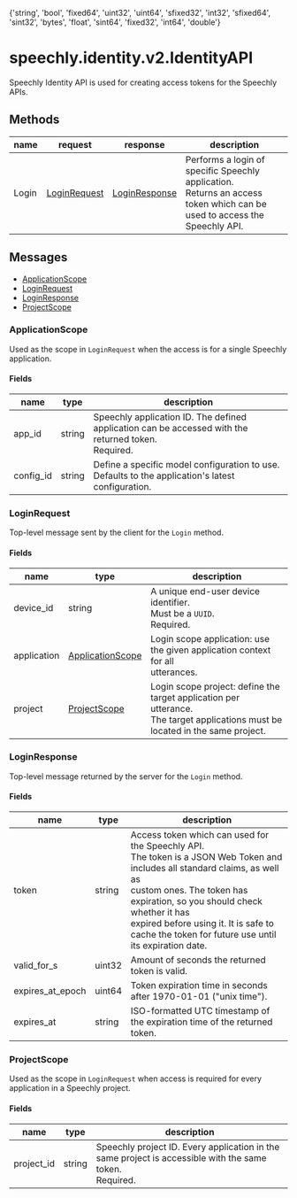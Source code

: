 {'string', 'bool', 'fixed64', 'uint32', 'uint64', 'sfixed32', 'int32', 'sfixed64', 'sint32', 'bytes', 'float', 'sint64', 'fixed32', 'int64', 'double'}

# <a name="speechly.identity.v2.IdentityAPI">speechly.identity.v2.IdentityAPI</a>

Speechly Identity API is used for creating access tokens for the Speechly
APIs.

## Methods

| name | request | response | description |
| ---- | ------- | -------- | ----------- |
| Login | [LoginRequest](#speechly.identity.v2.LoginRequest) | [LoginResponse](#speechly.identity.v2.LoginResponse) | Performs a login of specific Speechly application.<br/>Returns an access token which can be used to access the Speechly API. |

## Messages

- [ApplicationScope](#speechly.identity.v2.ApplicationScope)
- [LoginRequest](#speechly.identity.v2.LoginRequest)
- [LoginResponse](#speechly.identity.v2.LoginResponse)
- [ProjectScope](#speechly.identity.v2.ProjectScope)


### <a name="speechly.identity.v2.ApplicationScope">ApplicationScope</a>

Used as the scope in `LoginRequest` when the access is for a single Speechly application.

#### Fields

| name | type | description |
| ---- | ---- | ----------- |
| app_id | string | Speechly application ID. The defined application can be accessed with the returned token.<br/>Required. |
| config_id | string | Define a specific model configuration to use.<br/>Defaults to the application's latest configuration. |


### <a name="speechly.identity.v2.LoginRequest">LoginRequest</a>

Top-level message sent by the client for the `Login` method.

#### Fields

| name | type | description |
| ---- | ---- | ----------- |
| device_id | string | A unique end-user device identifier.<br/>Must be a `UUID`.<br/>Required. |
| application | [ApplicationScope](#speechly.identity.v2.ApplicationScope) | Login scope application: use the given application context for all<br/>utterances. |
| project | [ProjectScope](#speechly.identity.v2.ProjectScope) | Login scope project: define the target application per utterance.<br/>The target applications must be located in the same project. |


### <a name="speechly.identity.v2.LoginResponse">LoginResponse</a>

Top-level message returned by the server for the `Login` method.

#### Fields

| name | type | description |
| ---- | ---- | ----------- |
| token | string | Access token which can used for the Speechly API.<br/>The token is a JSON Web Token and includes all standard claims, as well as<br/>custom ones. The token has expiration, so you should check whether it has<br/>expired before using it. It is safe to cache the token for future use until<br/>its expiration date. |
| valid_for_s | uint32 | Amount of seconds the returned token is valid. |
| expires_at_epoch | uint64 | Token expiration time in seconds after 1970-01-01 ("unix time"). |
| expires_at | string | ISO-formatted UTC timestamp of the expiration time of the returned token. |


### <a name="speechly.identity.v2.ProjectScope">ProjectScope</a>

Used as the scope in `LoginRequest` when access is required for every application in a Speechly project.

#### Fields

| name | type | description |
| ---- | ---- | ----------- |
| project_id | string | Speechly project ID. Every application in the same project is accessible with the same token.<br/>Required. |


